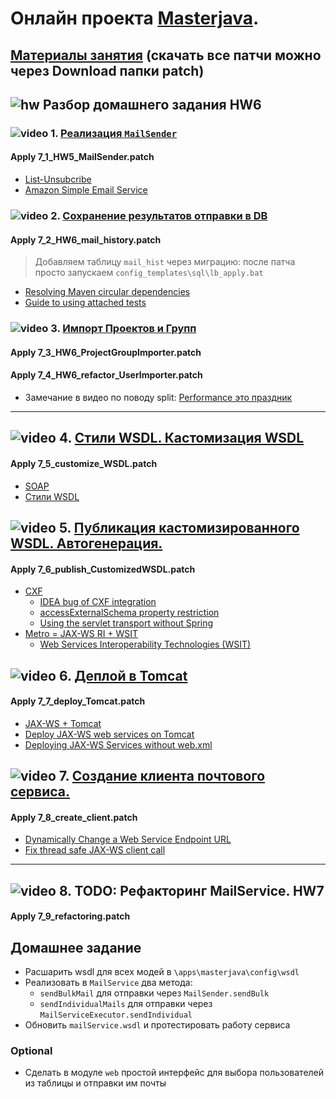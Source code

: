 # Онлайн проекта  <a href="https://github.com/JavaWebinar/masterjava">Masterjava</a>.

## [Материалы занятия](https://drive.google.com/drive/u/0/folders/0B9Ye2auQ_NsFbXFnekNDSmJzS1k) (скачать все патчи можно через Download папки patch) 


## ![hw](https://cloud.githubusercontent.com/assets/13649199/13672719/09593080-e6e7-11e5-81d1-5cb629c438ca.png) Разбор домашнего задания HW6

### ![video](https://cloud.githubusercontent.com/assets/13649199/13672715/06dbc6ce-e6e7-11e5-81a9-04fbddb9e488.png) 1. <a href="https://drive.google.com/file/d/0B9Ye2auQ_NsFY0phQnBkZFByZ00">Реализация `MailSender`</a>
#### Apply 7_1_HW5_MailSender.patch
- <a href="https://yandex.ru/blog/company/66296">List-Unsubcribe</a>
- <a href="https://aws.amazon.com/ru/ses/">Amazon Simple Email Service</a>

### ![video](https://cloud.githubusercontent.com/assets/13649199/13672715/06dbc6ce-e6e7-11e5-81a9-04fbddb9e488.png) 2. <a href="https://drive.google.com/file/d/0B9Ye2auQ_NsFT3VocUpKSzZlRTg">Сохранение результатов отправки в DB</a>
#### Apply 7_2_HW6_mail_history.patch
> Добавляем таблицу `mail_hist` через миграцию: после патча просто запускаем `config_templates\sql\lb_apply.bat`
- <a href="http://stackoverflow.com/a/25322753/548473">Resolving Maven circular dependencies</a>
- <a href="http://maven.apache.org/guides/mini/guide-attached-tests.html">Guide to using attached tests</a>

### ![video](https://cloud.githubusercontent.com/assets/13649199/13672715/06dbc6ce-e6e7-11e5-81a9-04fbddb9e488.png) 3. <a href="https://drive.google.com/file/d/0B9Ye2auQ_NsFbkNoM01TSno1bzA">Импорт Проектов и Групп</a>
#### Apply 7_3_HW6_ProjectGroupImporter.patch
#### Apply 7_4_HW6_refactor_UserImporter.patch
- Замечание в видео по поводу split: <a href="https://habrahabr.ru/post/326242/">Performance это праздник</a>
<hr/>

## ![video](https://cloud.githubusercontent.com/assets/13649199/13672715/06dbc6ce-e6e7-11e5-81a9-04fbddb9e488.png) 4. <a href="https://drive.google.com/open?id=0B9Ye2auQ_NsFY2pwemVtYU1WU2M">Стили WSDL. Кастомизация WSDL</a>
#### Apply 7_5_customize_WSDL.patch
- <a href="https://ru.wikipedia.org/wiki/SOAP">SOAP</a>
- <a href="http://www.ibm.com/developerworks/webservices/library/ws-whichwsdl/">Стили WSDL</a>

## ![video](https://cloud.githubusercontent.com/assets/13649199/13672715/06dbc6ce-e6e7-11e5-81a9-04fbddb9e488.png) 5. <a href="https://drive.google.com/open?id=0B9Ye2auQ_NsFeV90cGNSU1hqelk">Публикация кастомизированного WSDL. Автогенерация.</a> 
#### Apply 7_6_publish_CustomizedWSDL.patch
- <a href="https://en.wikipedia.org/wiki/Apache_CXF">CXF</a>
   - <a href="https://youtrack.jetbrains.com/issue/IDEA-149473">IDEA bug of CXF integration</a>
   - <a href="http://stackoverflow.com/a/23012746/548473">accessExternalSchema property restriction</a>
   - <a href="http://cxf.apache.org/docs/servlet-transport.html#ServletTransport-UsingtheservlettransportwithoutSpring">Using the servlet transport without Spring</a>
- <a href="http://stackoverflow.com/a/16254037/548473">Metro = JAX-WS RI + WSIT</a> 
   - <a href="https://wsit.java.net/">Web Services Interoperability Technologies (WSIT)</a>

## ![video](https://cloud.githubusercontent.com/assets/13649199/13672715/06dbc6ce-e6e7-11e5-81a9-04fbddb9e488.png) 6. <a href="https://drive.google.com/open?id=0B9Ye2auQ_NsFVDJVYmc4T25LQWs">Деплой в Tomcat</a>
#### Apply 7_7_deploy_Tomcat.patch
- <a href="https://www.mkyong.com/tutorials/jax-ws-tutorials/">JAX-WS + Tomcat</a> 
- <a href="https://www.mkyong.com/webservices/jax-ws/deploy-jax-ws-web-services-on-tomcat/">Deploy JAX-WS web services on Tomcat</a>
- <a href="http://ics.upjs.sk/~novotnyr/blog/2068/deploying-jax-ws-services-on-java-7-and-tomcat-7">Deploying JAX-WS Services without web.xml</a>

## ![video](https://cloud.githubusercontent.com/assets/13649199/13672715/06dbc6ce-e6e7-11e5-81a9-04fbddb9e488.png) 7. <a href="https://drive.google.com/open?id=0B9Ye2auQ_NsFSW9sbkFpSDZOWk0">Создание клиента почтового сервиса.</a>
#### Apply 7_8_create_client.patch
- <a href="http://stackoverflow.com/questions/5158537/jaxws-how-to-change-the-endpoint-address">Dynamically Change a Web Service Endpoint URL</a>
- <a href="http://stackoverflow.com/a/10601916/548473">Fix thread safe JAX-WS client call</a>
----------------

## ![video](https://cloud.githubusercontent.com/assets/13649199/13672715/06dbc6ce-e6e7-11e5-81a9-04fbddb9e488.png) 8. TODO: Рефакторинг MailService. HW7
#### Apply 7_9_refactoring.patch

## Домашнее задание
- Расшарить wsdl для всех модей в `\apps\masterjava\config\wsdl`   
- Реализовать в `MailService` два метода:
  - `sendBulkMail` для отправки через `MailSender.sendBulk`
  - `sendIndividualMails` для отправки через `MailServiceExecutor.sendIndividual`  
- Обновить `mailService.wsdl` и протестировать работу сервиса

### Optional
- Сделать в модуле `web` простой интерфейс для выбора пользователей из таблицы и отправки им почты
